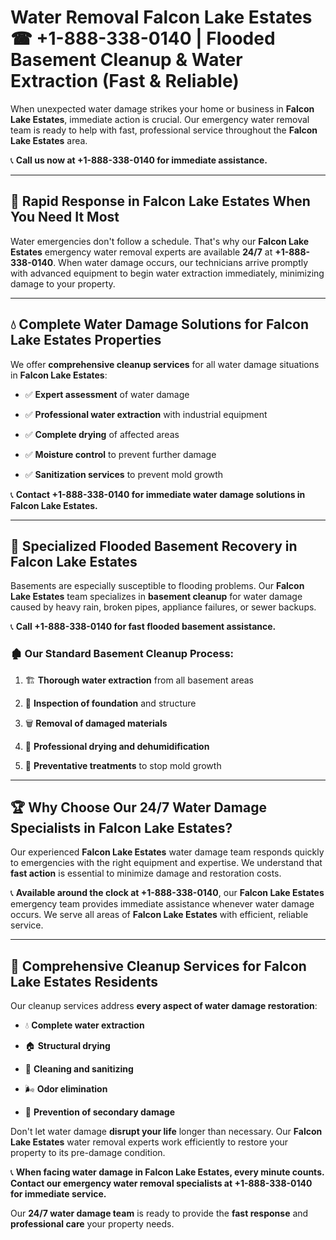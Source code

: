 # Water Removal Falcon Lake Estates ☎ +1-888-338-0140 | Flooded Basement Cleanup & Water Extraction (Fast & Reliable)

When unexpected water damage strikes your home or business in **Falcon Lake Estates**, immediate action is crucial. Our emergency water removal team is ready to help with fast, professional service throughout the **Falcon Lake Estates** area. 

📞 **Call us now at +1-888-338-0140 for immediate assistance.**
---
## 🚀 Rapid Response in Falcon Lake Estates When You Need It Most
Water emergencies don't follow a schedule. That's why our **Falcon Lake Estates** emergency water removal experts are available **24/7** at **+1-888-338-0140**. When water damage occurs, our technicians arrive promptly with advanced equipment to begin water extraction immediately, minimizing damage to your property.
---
## 💧 Complete Water Damage Solutions for Falcon Lake Estates Properties
We offer **comprehensive cleanup services** for all water damage situations in **Falcon Lake Estates**:
- ✅ **Expert assessment** of water damage  
- ✅ **Professional water extraction** with industrial equipment  
- ✅ **Complete drying** of affected areas  
- ✅ **Moisture control** to prevent further damage  
- ✅ **Sanitization services** to prevent mold growth  
📞 **Contact +1-888-338-0140 for immediate water damage solutions in Falcon Lake Estates.**
---
## 🌊 Specialized Flooded Basement Recovery in Falcon Lake Estates
Basements are especially susceptible to flooding problems. Our **Falcon Lake Estates** team specializes in **basement cleanup** for water damage caused by heavy rain, broken pipes, appliance failures, or sewer backups. 
📞 **Call +1-888-338-0140 for fast flooded basement assistance.**
### 🏚️ Our Standard Basement Cleanup Process:
1. 🏗️ **Thorough water extraction** from all basement areas  
2. 🔎 **Inspection of foundation** and structure  
3. 🗑️ **Removal of damaged materials**  
4. 💨 **Professional drying and dehumidification**  
5. 🚫 **Preventative treatments** to stop mold growth  
---
## 🏆 Why Choose Our 24/7 Water Damage Specialists in Falcon Lake Estates?
Our experienced **Falcon Lake Estates** water damage team responds quickly to emergencies with the right equipment and expertise. We understand that **fast action** is essential to minimize damage and restoration costs.
📞 **Available around the clock at +1-888-338-0140**, our **Falcon Lake Estates** emergency team provides immediate assistance whenever water damage occurs. We serve all areas of **Falcon Lake Estates** with efficient, reliable service.
---
## 🧹 Comprehensive Cleanup Services for Falcon Lake Estates Residents
Our cleanup services address **every aspect of water damage restoration**:
- 💧 **Complete water extraction**  
- 🏠 **Structural drying**  
- 🧼 **Cleaning and sanitizing**  
- 🌬️ **Odor elimination**  
- 🚫 **Prevention of secondary damage**  
Don't let water damage **disrupt your life** longer than necessary. Our **Falcon Lake Estates** water removal experts work efficiently to restore your property to its pre-damage condition.
📞 **When facing water damage in Falcon Lake Estates, every minute counts. Contact our emergency water removal specialists at +1-888-338-0140 for immediate service.**
Our **24/7 water damage team** is ready to provide the **fast response** and **professional care** your property needs.
